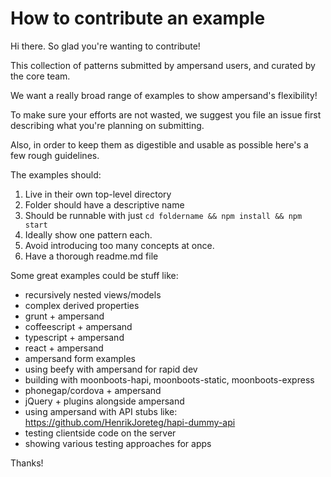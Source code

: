 # How to contribute an example

Hi there. So glad you're wanting to contribute!

This collection of patterns submitted by ampersand users, and curated by the core team.

We want a really broad range of examples to show ampersand's flexibility!

To make sure your efforts are not wasted, we suggest you file an issue first describing what you're planning on submitting.

Also, in order to keep them as digestible and usable as possible here's a few rough guidelines.

The examples should:

1. Live in their own top-level directory
2. Folder should have a descriptive name
3. Should be runnable with just `cd foldername && npm install && npm start`
4. Ideally show one pattern each.
5. Avoid introducing too many concepts at once. 
6. Have a thorough readme.md file

Some great examples could be stuff like:

- recursively nested views/models
- complex derived properties
- grunt + ampersand
- coffeescript + ampersand
- typescript + ampersand
- react + ampersand
- ampersand form examples
- using beefy with ampersand for rapid dev
- building with moonboots-hapi, moonboots-static, moonboots-express
- phonegap/cordova + ampersand
- jQuery + plugins alongside ampersand
- using ampersand with API stubs like: https://github.com/HenrikJoreteg/hapi-dummy-api
- testing clientside code on the server
- showing various testing approaches for apps

Thanks! 
